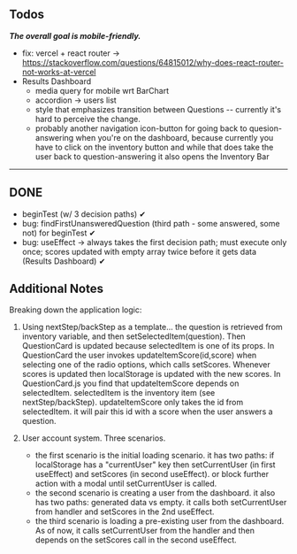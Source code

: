 ## Todos

**_The overall goal is mobile-friendly._**

- fix: vercel + react router -> https://stackoverflow.com/questions/64815012/why-does-react-router-not-works-at-vercel
- Results Dashboard
  - media query for mobile wrt BarChart
  - accordion -> users list
  - style that emphasizes transition between Questions -- currently it's hard to perceive the change.
  - probably another navigation icon-button for going back to quesion-answering when you're on the dashboard, because currently you have to click on the inventory button and while that does take the user back to question-answering it also opens the Inventory Bar

---

## DONE

- beginTest (w/ 3 decision paths) ✔
- bug: findFirstUnansweredQuestion (third path - some answered, some not) for beginTest ✔
- bug: useEffect -> always takes the first decision path; must execute only once; scores updated with empty array twice before it gets data (Results Dashboard) ✔

## Additional Notes

Breaking down the application logic:

1. Using nextStep/backStep as a template... the question is retrieved from inventory variable, and then setSelectedItem(question). Then QuestionCard
   is updated because selectedItem is one of its props. In QuestionCard the user invokes updateItemScore(id,score) when selecting one of the radio options,
   which calls setScores. Whenever scores is updated then localStorage is updated with the new scores.
   In QuestionCard.js you find that updateItemScore depends on selectedItem. selectedItem is the inventory item (see nextStep/backStep). updateItemScore
   only takes the id from selectedItem. it will pair this id with a score when the user answers a question.

2. User account system. Three scenarios.
   - the first scenario is the initial loading scenario. it has two paths: if localStorage has a "currentUser" key then setCurrentUser (in first useEffect) and setScores (in second useEffect). or block further action with a modal until setCurrentUser is called.
   - the second scenario is creating a user from the dashboard. it also has two paths: generated data vs empty. it calls both setCurrentUser from handler and setScores in the 2nd useEffect.
   - the third scenario is loading a pre-existing user from the dashboard. As of now, it calls setCurrentUser from the handler and then depends on the setScores call in the second useEffect.
